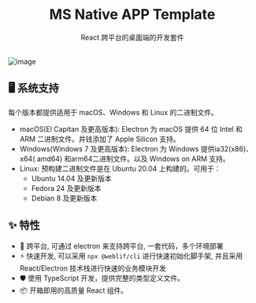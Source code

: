 <h1 align="center">MS Native APP Template</h1>

<div align="center">
    React 跨平台的桌面端的开发套件
</div>

<br />

![image](https://user-images.githubusercontent.com/91561865/164984239-590b95e5-41fe-455b-a319-50f35989c959.png)


## 🖥 系统支持

每个版本都提供适用于 macOS、Windows 和 Linux 的二进制文件。

- macOS(El Capitan 及更高版本): Electron 为 macOS 提供 64 位 Intel 和 ARM 二进制文件。并钱添加了 Apple Silicon 支持。
- Windows(Windows 7 及更高版本): Electron 为 Windows 提供ia32(x86)、x64( amd64) 和arm64二进制文件。以及 Windows on ARM 支持。
- Linux: 预构建二进制文件是在 Ubuntu 20.04 上构建的。可用于：
    - Ubuntu 14.04 及更新版本
    - Fedora 24 及更新版本
    - Debian 8 及更新版本

## ✨ 特性

- 🌈 跨平台, 可通过 electron 来支持跨平台, 一套代码，多个环境部署
- ⚡️ 快速开发, 可以采用 `npx @weblif/cli` 进行快速初始化脚手架, 并且采用 React/Electron 技术栈进行快速的业务模块开发
- 🛡 使用 TypeScript 开发，提供完整的类型定义文件。
- 📦 开箱即用的高质量 React 组件。


